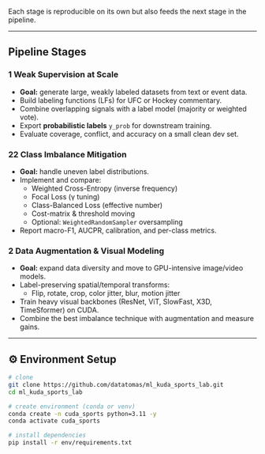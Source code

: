 
Each stage is reproducible on its own but also feeds the next stage in the pipeline.

---

##  Pipeline Stages

###    1 Weak Supervision at Scale
- **Goal:** generate large, weakly labeled datasets from text or event data.
- Build labeling functions (LFs) for UFC or Hockey commentary.
- Combine overlapping signals with a label model (majority or weighted vote).
- Export **probabilistic labels** `y_prob` for downstream training.
- Evaluate coverage, conflict, and accuracy on a small clean dev set.

### 22 Class Imbalance Mitigation
- **Goal:** handle uneven label distributions.
- Implement and compare:
  - Weighted Cross-Entropy (inverse frequency)
  - Focal Loss (γ tuning)
  - Class-Balanced Loss (effective number)
  - Cost-matrix & threshold moving
  - Optional: `WeightedRandomSampler` oversampling
- Report macro-F1, AUCPR, calibration, and per-class metrics.

### 2 Data Augmentation & Visual Modeling
- **Goal:** expand data diversity and move to GPU-intensive image/video models.
- Label-preserving spatial/temporal transforms:
  - Flip, rotate, crop, color jitter, blur, motion jitter
- Train heavy visual backbones (ResNet, ViT, SlowFast, X3D, TimeSformer) on CUDA.
- Combine the best imbalance technique with augmentation and measure gains.

---

## ⚙️ Environment Setup

```bash
# clone
git clone https://github.com/datatomas/ml_kuda_sports_lab.git
cd ml_kuda_sports_lab

# create environment (conda or venv)
conda create -n cuda_sports python=3.11 -y
conda activate cuda_sports

# install dependencies
pip install -r env/requirements.txt
